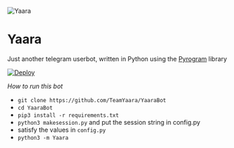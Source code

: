 ![Yaara](https://te.legra.ph/file/da37f14b332a1691722cf.jpg)

# Yaara

Just another telegram userbot, written in Python using the [Pyrogram](https://github.com/pyrogram/pyrogram) library

[![Deploy](https://www.herokucdn.com/deploy/button.svg)](https://heroku.com/deploy?template=https://github.com/TeamYaara/YaaraBot)

*How to run this bot*

- `git clone https://github.com/TeamYaara/YaaraBot`
- `cd YaaraBot`
- `pip3 install -r requirements.txt`
- `python3 makesession.py` and put the session string in config.py
- satisfy the values in `config.py`
- `python3 -m Yaara`
